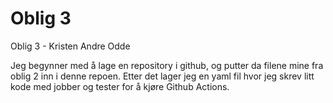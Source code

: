 # Oblig 3
Oblig 3 - Kristen Andre Odde

Jeg begynner med å lage en repository i github, 
og putter da filene mine fra oblig 2 inn i denne repoen.
Etter det lager jeg en yaml fil hvor jeg skrev litt kode 
med jobber og tester for å kjøre Github Actions.
